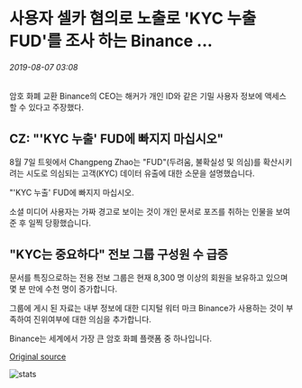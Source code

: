 # 사용자 셀카 혐의로 노출로 'KYC 누출 FUD'를 조사 하는 Binance ...

###### 2019-08-07 03:08

암호 화폐 교환 Binance의 CEO는 해커가 개인 ID와 같은 기밀 사용자 정보에 액세스 할 수 있다고 주장했다.

## CZ: "'KYC 누출' FUD에 빠지지 마십시오"

8월 7일 트윗에서 Changpeng Zhao는 "FUD"(두려움, 불확실성 및 의심)를 확산시키려는 시도로 의심되는 고객(KYC) 데이터 유출에 대한 소문을 설명했습니다.

"'KYC 누출' FUD에 빠지지 마십시오.

소셜 미디어 사용자는 가짜 경고로 보이는 것이 개인 문서로 포즈를 취하는 인물을 보여 준 후 일찍 당황했습니다.

## "KYC는 중요하다" 전보 그룹 구성원 수 급증

문서를 특징으로하는 전용 전보 그룹은 현재 8,300 명 이상의 회원을 보유하고 있으며 몇 분 만에 수천 명이 증가합니다.

그룹에 게시 된 자료는 내부 정보에 대한 디지털 워터 마크 Binance가 사용하는 것이 부족하여 진위여부에 대한 의심을 추가합니다.

Binance는 세계에서 가장 큰 암호 화폐 플랫폼 중 하나입니다.

[Original source](https://cointelegraph.com/news/binance-investigating-kyc-leak-fud-as-user-selfies-allegedly-exposed)

![stats](https://c.statcounter.com/11760860/0/a89fa40b/1/ "stats")